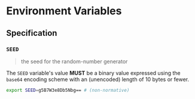 # Environment Variables

## Specification

### `SEED`

> the seed for the random-number generator

The `SEED` variable's value **MUST** be a binary value expressed using the
`base64` encoding scheme with an (unencoded) length of 10 bytes or fewer.

```bash
export SEED=g5B7W3e8Db5Nbg== # (non-normative)
```
